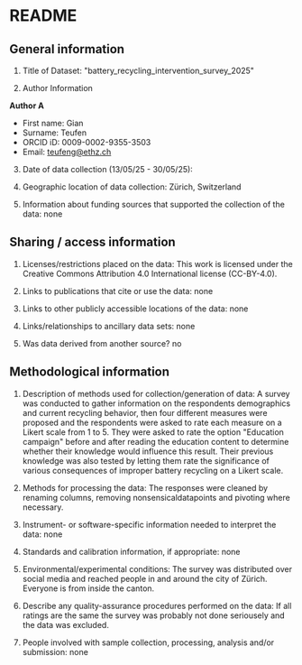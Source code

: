 # README

## General information

1.  Title of Dataset:  "battery_recycling_intervention_survey_2025"

2.  Author Information

**Author A**

- First name: Gian
- Surname: Teufen
- ORCID iD: 0009-0002-9355-3503
- Email: teufeng@ethz.ch

3.  Date of data collection (13/05/25 - 30/05/25):

4.  Geographic location of data collection: Zürich, Switzerland

5.  Information about funding sources that supported the collection of
    the data: none

## Sharing / access information

1.  Licenses/restrictions placed on the data:  This work is licensed under the Creative Commons Attribution 4.0 International license (CC-BY-4.0).

2.  Links to publications that cite or use the data: none

3.  Links to other publicly accessible locations of the data: none

4.  Links/relationships to ancillary data sets: none

5.  Was data derived from another source? no

## Methodological information

1.  Description of methods used for collection/generation of data: 
A survey was conducted to gather information on the respondents demographics and current recycling behavior, then four different measures were proposed and the respondents were asked to rate each measure on a Likert scale from 1 to 5. They were asked to rate the option "Education campaign" before and after reading the education content to determine whether their knowledge would influence this result. Their previous knowledge was also tested by letting them rate the significance of various consequences of improper battery recycling on a Likert scale.

2.  Methods for processing the data: 
    The responses were cleaned by renaming columns, removing nonsensicaldatapoints and pivoting where necessary. 

3.  Instrument- or software-specific information needed to interpret the
    data: none

4.  Standards and calibration information, if appropriate: none

5.  Environmental/experimental conditions: 
    The survey was distributed over social media and reached people in and around the city of Zürich. Everyone is from inside the canton.

6.  Describe any quality-assurance procedures performed on the data: If all ratings are the same the survey was probably not done seriousely and the data was excluded. 

7.  People involved with sample collection, processing, analysis and/or
    submission: none

